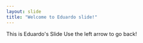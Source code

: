 ```yaml
---
layout: slide
title: "Welcome to Eduardo slide!"
---
```

This is Eduardo's Slide
Use the left arrow to go back!